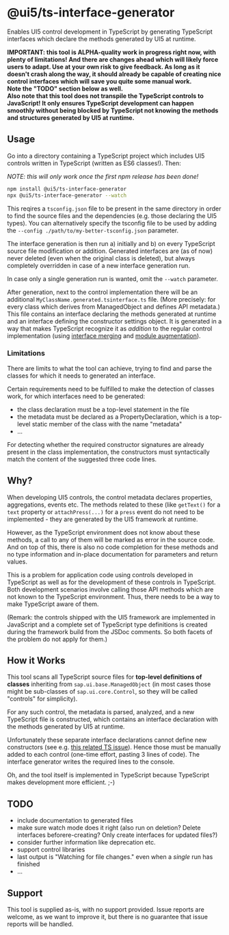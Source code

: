 # @ui5/ts-interface-generator

Enables UI5 control development in TypeScript by generating TypeScript interfaces which declare the methods generated by UI5 at runtime.

<b>IMPORTANT: this tool is ALPHA-quality work in progress right now, with plenty of limitations! And there are changes ahead which will likely force users to adapt. Use at your own risk to give feedback. As long as it doesn't crash along the way, it should already be capable of creating nice control interfaces which will save you quite some manual work.<br>
Note the "TODO" section below as well.<br>
Also note that this tool does not transpile the TypeScript controls to JavaScript! It only ensures TypeScript development can happen smoothly without being blocked by TypeScript not knowing the methods and structures generated by UI5 at runtime.</b>

## Usage

Go into a directory containing a TypeScript project which includes UI5 controls written in TypeScript (written as ES6 classes!). Then:

_NOTE: this will only work once the first npm release has been done!_

```sh
npm install @ui5/ts-interface-generator
npx @ui5/ts-interface-generator --watch
```

This reqires a `tsconfig.json` file to be present in the same directory in order to find the source files and the dependencies (e.g. those declaring the UI5 types). You can alternatively specify the tsconfig file to be used by adding the `--config ./path/to/my-better-tsconfig.json` parameter.

The interface generation is then run a) initially and b) on every TypeScript source file modification or addition. Generated interfaces are (as of now) never deleted (even when the original class is deleted), but always completely overridden in case of a new interface generation run.

In case only a single generation run is wanted, omit the `--watch` parameter.

After generation, next to the control implementation there will be an additional `MyClassName.generated.tsinterface.ts` file. (More precisely: for every class which derives from ManagedObject and defines API metadata.) This file contains an interface declaring the methods generated at runtime and an interface defining the constructor settings object. It is generated in a way that makes TypeScript recognize it as <i>addition</i> to the regular control implementation (using [interface merging](https://www.typescriptlang.org/docs/handbook/declaration-merging.html#merging-interfaces) and [module augmentation](https://www.typescriptlang.org/docs/handbook/declaration-merging.html#module-augmentation)).

### Limitations

There are limits to what the tool can achieve, trying to find and parse the classes for which it needs to generated an interface.

Certain requirements need to be fulfilled to make the detection of classes work, for which interfaces need to be generated:

- the class declaration must be a top-level statement in the file
- the metadata must be declared as a PropertyDeclaration, which is a top-level static member of the class with the name "metadata"
- ...

For detecting whether the required constructor signatures are already present in the class implementation, the constructors must syntactically match the content of the suggested three code lines.

## Why?

When developing UI5 controls, the control metadata declares properties, aggregations, events etc. The methods related to these (like `getText()` for a `text` property or `attachPress(...)` for a `press` event do not need to be implemented - they are generated by the UI5 framework at runtime.

However, as the TypeScript environment does not know about these methods, a call to any of them will be marked as error in the source code. And on top of this, there is also no code completion for these methods and no type information and in-place documentation for parameters and return values.

This is a problem for application code using controls developed in TypeScript as well as for the development of these controls in TypeScript. Both development scenarios involve calling those API methods which are not known to the TypeScript environment. Thus, there needs to be a way to make TypeScript aware of them.

(Remark: the controls shipped with the UI5 framework are implemented in JavaScript and a complete set of TypeScript type definitions is created during the framework build from the JSDoc comments. So both facets of the problem do not apply for them.)

## How it Works

This tool scans all TypeScript source files for <b>top-level definitions of classes</b> inheriting from `sap.ui.base.ManagedObject` (in most cases those might be sub-classes of `sap.ui.core.Control`, so they will be called "controls" for simplicity).

For any such control, the metadata is parsed, analyzed, and a new TypeScript file is constructed, which contains an interface declaration with the methods generated by UI5 at runtime.

Unfortunately these separate interface declarations cannot define new constructors (see e.g. [this related TS issue](https://github.com/microsoft/TypeScript/issues/2957)). Hence those must be manually added to each control (one-time effort, pasting 3 lines of code). The interface generator writes the required lines to the console.

Oh, and the tool itself is implemented in TypeScript because TypeScript makes development more efficient. ;-)

## TODO

- include documentation to generated files
- make sure watch mode does it right (also run on deletion? Delete interfaces beforere-creating? Only create interfaces for updated files?)
- consider further information like deprecation etc.
- support control libraries
- last output is "Watching for file changes." even when a _single_ run has finished
- ...

## Support

This tool is supplied as-is, with no support provided. Issue reports are welcome, as we want to improve it, but there is no guarantee that issue reports will be handled.
